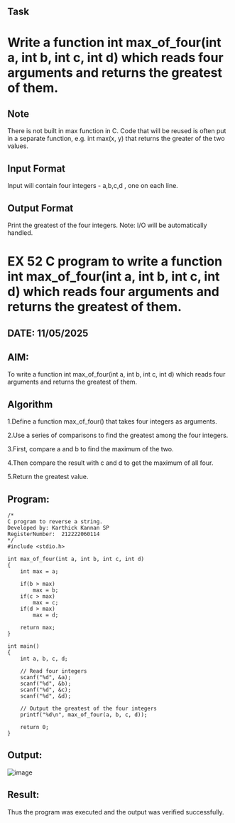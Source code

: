 ## Task

# Write a function int max_of_four(int a, int b, int c, int d) which reads four arguments and returns the greatest of them.

## Note

There is not built in max function in C. Code that will be reused is often put in a separate function, e.g. int max(x, y) that returns the greater of the two values.

## Input Format

Input will contain four integers - a,b,c,d , one on each line.

## Output Format

Print the greatest of the four integers.
Note: I/O will be automatically handled.
# EX 52 C program to write a function int max_of_four(int a, int b, int c, int d) which reads four arguments and returns the greatest of them.
## DATE: 11/05/2025
## AIM:
To write a function int max_of_four(int a, int b, int c, int d) which reads four arguments and returns the greatest of them.

## Algorithm
1.Define a function max_of_four() that takes four integers as arguments.

2.Use a series of comparisons to find the greatest among the four integers.

3.First, compare a and b to find the maximum of the two.

4.Then compare the result with c and d to get the maximum of all four.

5.Return the greatest value.



## Program:
```
/*
C program to reverse a string.
Developed by: Karthick Kannan SP
RegisterNumber:  212222060114
*/
#include <stdio.h>

int max_of_four(int a, int b, int c, int d)
{
    int max = a;

    if(b > max)
        max = b;
    if(c > max)
        max = c;
    if(d > max)
        max = d;

    return max;
}

int main()
{
    int a, b, c, d;

    // Read four integers
    scanf("%d", &a);
    scanf("%d", &b);
    scanf("%d", &c);
    scanf("%d", &d);

    // Output the greatest of the four integers
    printf("%d\n", max_of_four(a, b, c, d));

    return 0;
}
```

## Output:

![image](https://github.com/user-attachments/assets/82659b1c-8746-4323-8350-52b11d09986e)


## Result:
Thus the program was executed and the output was verified successfully.
